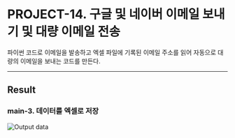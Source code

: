 # PROJECT-14. 구글 및 네이버 이메일 보내기 및 대량 이메일 전송
파이썬 코드로 이메일을 발송하고 엑셀 파일에 기록된 이메일 주소를 읽어 자동으로 대량의 이메일을 보내는 코드를 만든다.

* * *

## Result
### main-3. 데이터를 엑셀로 저장
![Output data](./result/main-4.png)    